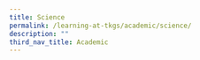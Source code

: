```yaml
---
title: Science
permalink: /learning-at-tkgs/academic/science/
description: ""
third_nav_title: Academic
---
```

